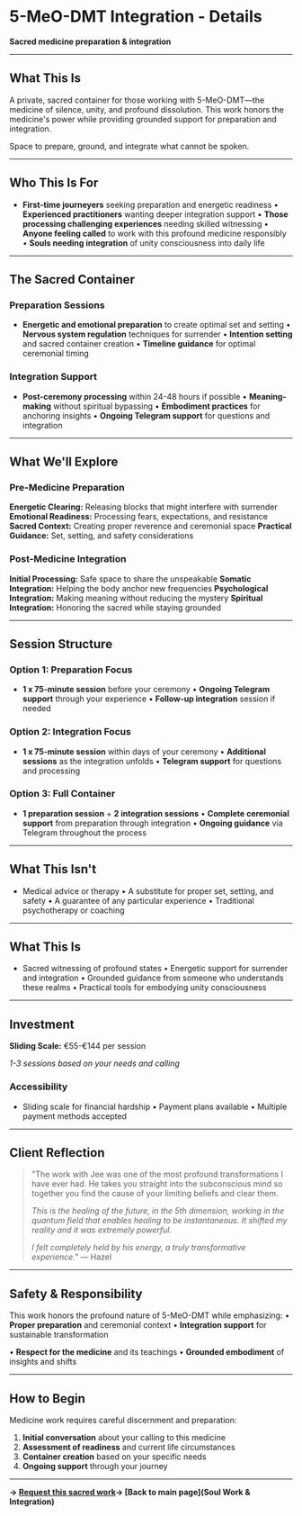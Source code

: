 # 5-MeO-DMT Integration - Details

**Sacred medicine preparation & integration**

---

## What This Is

A private, sacred container for those working with 5-MeO-DMT—the medicine of silence, unity, and profound dissolution. This work honors the medicine's power while providing grounded support for preparation and integration.

Space to prepare, ground, and integrate what cannot be spoken.

---

## Who This Is For

- **First-time journeyers** seeking preparation and energetic readiness
• **Experienced practitioners** wanting deeper integration support
• **Those processing challenging experiences** needing skilled witnessing
• **Anyone feeling called** to work with this profound medicine responsibly
• **Souls needing integration** of unity consciousness into daily life

---

## The Sacred Container

### Preparation Sessions

- **Energetic and emotional preparation** to create optimal set and setting
• **Nervous system regulation** techniques for surrender
• **Intention setting** and sacred container creation
• **Timeline guidance** for optimal ceremonial timing

### Integration Support

- **Post-ceremony processing** within 24-48 hours if possible
• **Meaning-making** without spiritual bypassing
• **Embodiment practices** for anchoring insights
• **Ongoing Telegram support** for questions and integration

---

## What We'll Explore

### Pre-Medicine Preparation

**Energetic Clearing:** Releasing blocks that might interfere with surrender
**Emotional Readiness:** Processing fears, expectations, and resistance
**Sacred Context:** Creating proper reverence and ceremonial space
**Practical Guidance:** Set, setting, and safety considerations

### Post-Medicine Integration

**Initial Processing:** Safe space to share the unspeakable
**Somatic Integration:** Helping the body anchor new frequencies
**Psychological Integration:** Making meaning without reducing the mystery
**Spiritual Integration:** Honoring the sacred while staying grounded

---

## Session Structure

### Option 1: Preparation Focus

- **1 x 75-minute session** before your ceremony
• **Ongoing Telegram support** through your experience
• **Follow-up integration** session if needed

### Option 2: Integration Focus

- **1 x 75-minute session** within days of your ceremony
• **Additional sessions** as the integration unfolds
• **Telegram support** for questions and processing

### Option 3: Full Container

- **1 preparation session** + **2 integration sessions**
• **Complete ceremonial support** from preparation through integration
• **Ongoing guidance** via Telegram throughout the process

---

## What This Isn't

- Medical advice or therapy
• A substitute for proper set, setting, and safety
• A guarantee of any particular experience
• Traditional psychotherapy or coaching

---

## What This Is

- Sacred witnessing of profound states
• Energetic support for surrender and integration
• Grounded guidance from someone who understands these realms
• Practical tools for embodying unity consciousness

---

## Investment

**Sliding Scale:** €55-€144 per session

*1-3 sessions based on your needs and calling*

### Accessibility

- Sliding scale for financial hardship
• Payment plans available
• Multiple payment methods accepted

---

## Client Reflection

> "The work with Jee was one of the most profound transformations I have ever had. He takes you straight into the subconscious mind so together you find the cause of your limiting beliefs and clear them.
> 
> 
> *This is the healing of the future, in the 5th dimension, working in the quantum field that enables healing to be instantaneous. It shifted my reality and it was extremely powerful.*
> 
> *I felt completely held by his energy, a truly transformative experience."* — Hazel
> 

---

## Safety & Responsibility

This work honors the profound nature of 5-MeO-DMT while emphasizing:
• **Proper preparation** and ceremonial context
• **Integration support** for sustainable transformation

• **Respect for the medicine** and its teachings
• **Grounded embodiment** of insights and shifts

---

## How to Begin

Medicine work requires careful discernment and preparation:

1. **Initial conversation** about your calling to this medicine
2. **Assessment of readiness** and current life circumstances
3. **Container creation** based on your specific needs
4. **Ongoing support** through your journey

---

**→ [Request this sacred work](mailto:your-email)→ [Back to main page](Soul Work & Integration)**